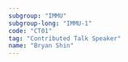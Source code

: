 ```yaml
---
subgroup: "IMMU"
subgroup-long: "IMMU-1"
code: "CT01"
tag: "Contributed Talk Speaker"
name: "Bryan Shin"
---
```

